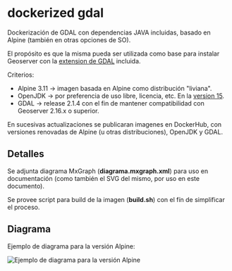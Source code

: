 # dockerized gdal
Dockerización de GDAL con dependencias JAVA incluidas, basado en Alpine (también en otras opciones de SO).

El propósito es que la misma pueda ser utilizada como base para instalar Geoserver con la [extension de GDAL](https://docs.geoserver.org/stable/en/user/data/raster/gdal.html) incluida.

Criterios:

- Alpine 3.11 -> imagen basada en Alpine como distribución "liviana".
- OpenJDK -> por preferencia de uso libre, licencia, etc. En la [version 15](https://openjdk.java.net/projects/jdk/15/).
- GDAL -> release 2.1.4 con el fin de mantener compatibilidad con Geoserver 2.16.x o superior.

En sucesivas actualizaciones se publicaran imagenes en DockerHub, con versiones renovadas de Alpine (u otras distribuciones), OpenJDK y GDAL.



## Detalles

Se adjunta diagrama MxGraph (**diagrama.mxgraph.xml**) para uso en documentación (como también el SVG del mismo, por uso en este documento).

Se provee script para build de la imagen (**build.sh**) con el fín de simplificar el proceso.



## Diagrama

Ejemplo de diagrama para la versión Alpine:

![Ejemplo de diagrama para la versión Alpine](/home/jmacchi/prg/geotekne/docker-gdal/diagrama.svg)

